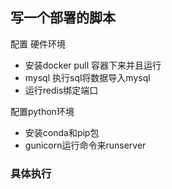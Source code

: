## 写一个部署的脚本

配置 硬件环境
- 安装docker  pull 容器下来并且运行 
- mysql 执行sql将数据导入mysql
- 运行redis绑定端口


配置python环境
- 安装conda和pip包
- gunicorn运行命令来runserver


### 具体执行


 